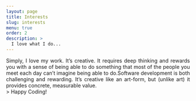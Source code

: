```yaml
---
layout: page
title: Interests
slug: interests
menu: true
order: 2
description: >
  I love what I do...
---
```


<div style="text-align: justify">
Simply, I love my work. It’s creative. It requires deep thinking and rewards you with a sense of being able to do something that most of the people you meet each day can’t imagine being able to do.Software development is both challenging and rewarding. It’s creative like an art-form, but (unlike art) it provides concrete, measurable value.
</div>
> Happy Coding!
